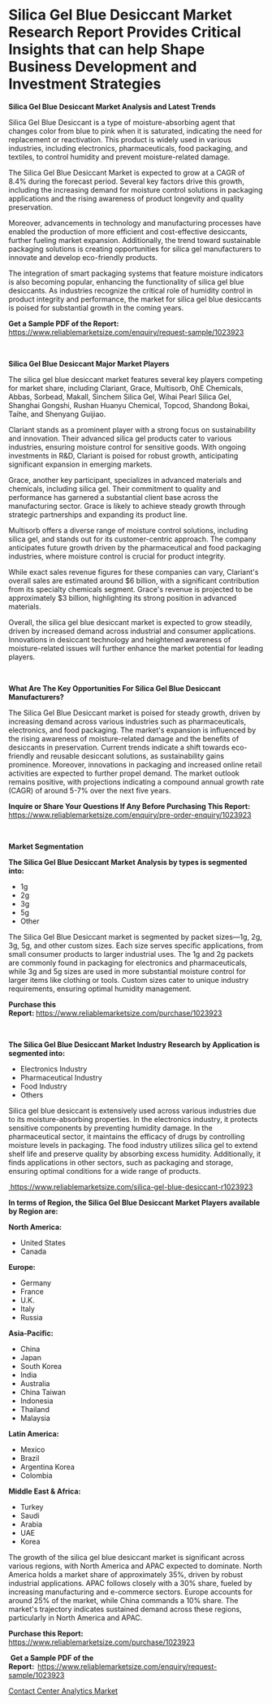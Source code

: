 <p><h1>Silica Gel Blue Desiccant Market Research Report Provides Critical Insights that can help Shape Business Development and Investment Strategies</h1></p><p><strong>Silica Gel Blue Desiccant Market Analysis and Latest Trends</strong></p>
<p><p>Silica Gel Blue Desiccant is a type of moisture-absorbing agent that changes color from blue to pink when it is saturated, indicating the need for replacement or reactivation. This product is widely used in various industries, including electronics, pharmaceuticals, food packaging, and textiles, to control humidity and prevent moisture-related damage. </p><p>The Silica Gel Blue Desiccant Market is expected to grow at a CAGR of 8.4% during the forecast period. Several key factors drive this growth, including the increasing demand for moisture control solutions in packaging applications and the rising awareness of product longevity and quality preservation. </p><p>Moreover, advancements in technology and manufacturing processes have enabled the production of more efficient and cost-effective desiccants, further fueling market expansion. Additionally, the trend toward sustainable packaging solutions is creating opportunities for silica gel manufacturers to innovate and develop eco-friendly products. </p><p>The integration of smart packaging systems that feature moisture indicators is also becoming popular, enhancing the functionality of silica gel blue desiccants. As industries recognize the critical role of humidity control in product integrity and performance, the market for silica gel blue desiccants is poised for substantial growth in the coming years.</p></p>
<p><strong>Get a Sample PDF of the Report:&nbsp;</strong> <a href="https://www.reliablemarketsize.com/enquiry/request-sample/1023923?utm_campaign=2447&utm_medium=2&utm_source=Github&utm_content=ia&utm_term=06032025&utm_id=silica-gel-blue-desiccant">https://www.reliablemarketsize.com/enquiry/request-sample/1023923</a></p>
<p>&nbsp;</p>
<p><strong>Silica Gel Blue Desiccant Major Market Players</strong></p>
<p><p>The silica gel blue desiccant market features several key players competing for market share, including Clariant, Grace, Multisorb, OhE Chemicals, Abbas, Sorbead, Makall, Sinchem Silica Gel, Wihai Pearl Silica Gel, Shanghai Gongshi, Rushan Huanyu Chemical, Topcod, Shandong Bokai, Taihe, and Shenyang Guijiao.</p><p>Clariant stands as a prominent player with a strong focus on sustainability and innovation. Their advanced silica gel products cater to various industries, ensuring moisture control for sensitive goods. With ongoing investments in R&D, Clariant is poised for robust growth, anticipating significant expansion in emerging markets.</p><p>Grace, another key participant, specializes in advanced materials and chemicals, including silica gel. Their commitment to quality and performance has garnered a substantial client base across the manufacturing sector. Grace is likely to achieve steady growth through strategic partnerships and expanding its product line.</p><p>Multisorb offers a diverse range of moisture control solutions, including silica gel, and stands out for its customer-centric approach. The company anticipates future growth driven by the pharmaceutical and food packaging industries, where moisture control is crucial for product integrity.</p><p>While exact sales revenue figures for these companies can vary, Clariant's overall sales are estimated around $6 billion, with a significant contribution from its specialty chemicals segment. Grace's revenue is projected to be approximately $3 billion, highlighting its strong position in advanced materials.</p><p>Overall, the silica gel blue desiccant market is expected to grow steadily, driven by increased demand across industrial and consumer applications. Innovations in desiccant technology and heightened awareness of moisture-related issues will further enhance the market potential for leading players.</p></p>
<p>&nbsp;</p>
<p><strong>What Are The Key Opportunities For Silica Gel Blue Desiccant Manufacturers?</strong></p>
<p><p>The Silica Gel Blue Desiccant market is poised for steady growth, driven by increasing demand across various industries such as pharmaceuticals, electronics, and food packaging. The market's expansion is influenced by the rising awareness of moisture-related damage and the benefits of desiccants in preservation. Current trends indicate a shift towards eco-friendly and reusable desiccant solutions, as sustainability gains prominence. Moreover, innovations in packaging and increased online retail activities are expected to further propel demand. The market outlook remains positive, with projections indicating a compound annual growth rate (CAGR) of around 5-7% over the next five years.</p></p>
<p><strong>Inquire or Share Your Questions If Any Before Purchasing This Report:</strong> <a href="https://www.reliablemarketsize.com/enquiry/pre-order-enquiry/1023923?utm_campaign=2447&utm_medium=2&utm_source=Github&utm_content=ia&utm_term=06032025&utm_id=silica-gel-blue-desiccant">https://www.reliablemarketsize.com/enquiry/pre-order-enquiry/1023923</a></p>
<p>&nbsp;</p>
<p><strong>Market Segmentation</strong></p>
<p><strong>The Silica Gel Blue Desiccant Market Analysis by types is segmented into:</strong></p>
<p><ul><li>1g</li><li>2g</li><li>3g</li><li>5g</li><li>Other</li></ul></p>
<p><p>The Silica Gel Blue Desiccant market is segmented by packet sizes—1g, 2g, 3g, 5g, and other custom sizes. Each size serves specific applications, from small consumer products to larger industrial uses. The 1g and 2g packets are commonly found in packaging for electronics and pharmaceuticals, while 3g and 5g sizes are used in more substantial moisture control for larger items like clothing or tools. Custom sizes cater to unique industry requirements, ensuring optimal humidity management.</p></p>
<p><strong>Purchase this Report:&nbsp;</strong><a href="https://www.reliablemarketsize.com/purchase/1023923?utm_campaign=2447&utm_medium=2&utm_source=Github&utm_content=ia&utm_term=06032025&utm_id=silica-gel-blue-desiccant">https://www.reliablemarketsize.com/purchase/1023923</a></p>
<p>&nbsp;</p>
<p><strong>The Silica Gel Blue Desiccant Market Industry Research by Application is segmented into:</strong></p>
<p><ul><li>Electronics Industry</li><li>Pharmaceutical Industry</li><li>Food Industry</li><li>Others</li></ul></p>
<p><p>Silica gel blue desiccant is extensively used across various industries due to its moisture-absorbing properties. In the electronics industry, it protects sensitive components by preventing humidity damage. In the pharmaceutical sector, it maintains the efficacy of drugs by controlling moisture levels in packaging. The food industry utilizes silica gel to extend shelf life and preserve quality by absorbing excess humidity. Additionally, it finds applications in other sectors, such as packaging and storage, ensuring optimal conditions for a wide range of products.</p></p>
<p><a href="https://www.reliablemarketsize.com/silica-gel-blue-desiccant-r1023923?utm_campaign=2447&utm_medium=2&utm_source=Github&utm_content=ia&utm_term=06032025&utm_id=silica-gel-blue-desiccant">&nbsp;https://www.reliablemarketsize.com/silica-gel-blue-desiccant-r1023923</a></p>
<p><strong>In terms of Region, the Silica Gel Blue Desiccant Market Players available by Region are:</strong></p>
<p>
    <p> <strong> North America: </strong>
        <ul>
            <li>United States</li>
            <li>Canada</li>
        </ul>
        </p> 
    <p> <strong> Europe: </strong>
        <ul>
            <li>Germany</li>
            <li>France</li>
            <li>U.K.</li>
            <li>Italy</li>
            <li>Russia</li>
        </ul>
        </p> 
    <p> <strong> Asia-Pacific: </strong>
        <ul>
            <li>China</li>
            <li>Japan</li>
            <li>South Korea</li>
            <li>India</li>
            <li>Australia</li>
            <li>China Taiwan</li>
            <li>Indonesia</li>
            <li>Thailand</li>
            <li>Malaysia</li>
        </ul>
        </p> 
    <p> <strong> Latin America: </strong>
        <ul>
            <li>Mexico</li>
            <li>Brazil</li>
            <li>Argentina Korea</li>
            <li>Colombia</li>
        </ul>
        </p> 
    <p> <strong> Middle East & Africa: </strong>
        <ul>
            <li>Turkey</li>
            <li>Saudi</li>
            <li>Arabia</li>
            <li>UAE</li>
            <li>Korea</li>
        </ul>
    </p>
    </p>
<p><p>The growth of the silica gel blue desiccant market is significant across various regions, with North America and APAC expected to dominate. North America holds a market share of approximately 35%, driven by robust industrial applications. APAC follows closely with a 30% share, fueled by increasing manufacturing and e-commerce sectors. Europe accounts for around 25% of the market, while China commands a 10% share. The market's trajectory indicates sustained demand across these regions, particularly in North America and APAC.</p></p>
<p><strong>Purchase this Report: </strong><a href="https://www.reliablemarketsize.com/purchase/1023923?utm_campaign=2447&utm_medium=2&utm_source=Github&utm_content=ia&utm_term=06032025&utm_id=silica-gel-blue-desiccant">https://www.reliablemarketsize.com/purchase/1023923</a></p>
<p>&nbsp;<strong>Get a Sample PDF of the Report:&nbsp;&nbsp;</strong><a href="https://www.reliablemarketsize.com/enquiry/request-sample/1023923?utm_campaign=2447&utm_medium=2&utm_source=Github&utm_content=ia&utm_term=06032025&utm_id=silica-gel-blue-desiccant">https://www.reliablemarketsize.com/enquiry/request-sample/1023923</a></p>
<p><strong></strong></p>
<p><p><a href="https://github.com/edacruz6/Market-Research-Report-List-1/blob/main/contact-center-analytics-market.md?utm_campaign=2447&utm_medium=2&utm_source=Github&utm_content=ia&utm_term=06032025&utm_id=silica-gel-blue-desiccant">Contact Center Analytics Market</a></p></p>